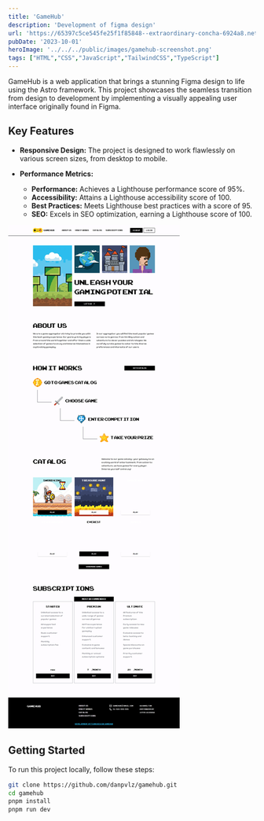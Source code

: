 ```yaml
---
title: 'GameHub'
description: 'Development of figma design'
url: 'https://65397c5ce545fe25f1f85848--extraordinary-concha-6924a8.netlify.app/'
pubDate: '2023-10-01'
heroImage: '../../../public/images/gamehub-screenshot.png'
tags: ["HTML","CSS","JavaScript","TailwindCSS","TypeScript"]
---
```


GameHub is a web application that brings a stunning Figma design to life using the Astro framework. This project showcases the seamless transition from design to development by implementing a visually appealing user interface originally found in Figma.


## Key Features

- **Responsive Design:** The project is designed to work flawlessly on various screen sizes, from desktop to mobile.

- **Performance Metrics:**
  - **Performance:** Achieves a Lighthouse performance score of 95%.
  - **Accessibility:** Attains a Lighthouse accessibility score of 100.
  - **Best Practices:** Meets Lighthouse best practices with a score of 95.
  - **SEO:** Excels in SEO optimization, earning a Lighthouse score of 100.

[![GameHub Screenshot](https://raw.githubusercontent.com/danpvlz/gamehub/main/gamehub.png)](https://65397c5ce545fe25f1f85848--extraordinary-concha-6924a8.netlify.app/)

## Getting Started

To run this project locally, follow these steps:

   ```bash
   git clone https://github.com/danpvlz/gamehub.git
   cd gamehub
   pnpm install
   pnpm run dev 